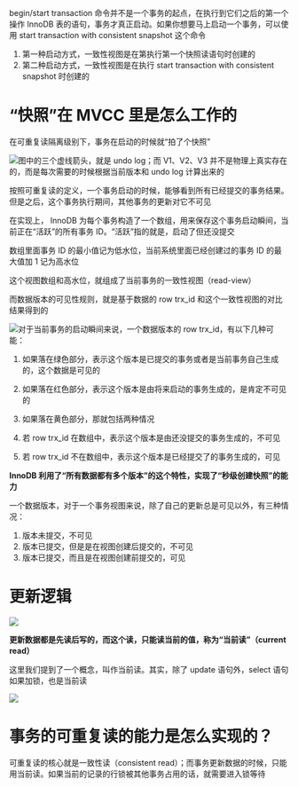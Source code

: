 begin/start transaction 命令并不是一个事务的起点，在执行到它们之后的第一个操作 InnoDB 表的语句，事务才真正启动。如果你想要马上启动一个事务，可以使用 start transaction with consistent snapshot 这个命令

1. 第一种启动方式，一致性视图是在第执行第一个快照读语句时创建的
2. 第二种启动方式，一致性视图是在执行 start transaction with consistent snapshot 时创建的

# “快照”在 MVCC 里是怎么工作的

在可重复读隔离级别下，事务在启动的时候就“拍了个快照”

![](https://cdn.nlark.com/yuque/0/2024/png/22909600/1715150790669-e0aa69be-8068-4599-bfa2-d2f03ff26658.png)图中的三个虚线箭头，就是 undo log；而 V1、V2、V3 并不是物理上真实存在的，而是每次需要的时候根据当前版本和 undo log 计算出来的

按照可重复读的定义，一个事务启动的时候，能够看到所有已经提交的事务结果。但是之后，这个事务执行期间，其他事务的更新对它不可见

在实现上， InnoDB 为每个事务构造了一个数组，用来保存这个事务启动瞬间，当前正在“活跃”的所有事务 ID。“活跃”指的就是，启动了但还没提交

数组里面事务 ID 的最小值记为低水位，当前系统里面已经创建过的事务 ID 的最大值加 1 记为高水位

这个视图数组和高水位，就组成了当前事务的一致性视图（read-view）

而数据版本的可见性规则，就是基于数据的 row trx_id 和这个一致性视图的对比结果得到的

![](https://cdn.nlark.com/yuque/0/2024/png/22909600/1715151271842-50446ee8-a51e-4ce7-90b9-3b9e3027ee69.png)对于当前事务的启动瞬间来说，一个数据版本的 row trx_id，有以下几种可能：

1. 如果落在绿色部分，表示这个版本是已提交的事务或者是当前事务自己生成的，这个数据是可见的
2. 如果落在红色部分，表示这个版本是由将来启动的事务生成的，是肯定不可见的
3. 如果落在黄色部分，那就包括两种情况

1. 若 row trx_id 在数组中，表示这个版本是由还没提交的事务生成的，不可见
2. 若 row trx_id 不在数组中，表示这个版本是已经提交了的事务生成的，可见

**InnoDB 利用了“所有数据都有多个版本”的这个特性，实现了“秒级创建快照”的能力**

一个数据版本，对于一个事务视图来说，除了自己的更新总是可见以外，有三种情况：

1. 版本未提交，不可见
2. 版本已提交，但是是在视图创建后提交的，不可见
3. 版本已提交，而且是在视图创建前提交的，可见

# 更新逻辑

![](https://cdn.nlark.com/yuque/0/2024/png/22909600/1715152003494-42455fce-3a44-45e3-82d7-1ffc66dbd28c.png)

**更新数据都是先读后写的，而这个读，只能读当前的值，称为“当前读”（current read）**

这里我们提到了一个概念，叫作当前读。其实，除了 update 语句外，select 语句如果加锁，也是当前读

![](https://cdn.nlark.com/yuque/0/2024/png/22909600/1715152444934-de2b12e0-f8c5-4678-be58-c7780b221f40.png)

# 事务的可重复读的能力是怎么实现的？

可重复读的核心就是一致性读（consistent read）；而事务更新数据的时候，只能用当前读。如果当前的记录的行锁被其他事务占用的话，就需要进入锁等待